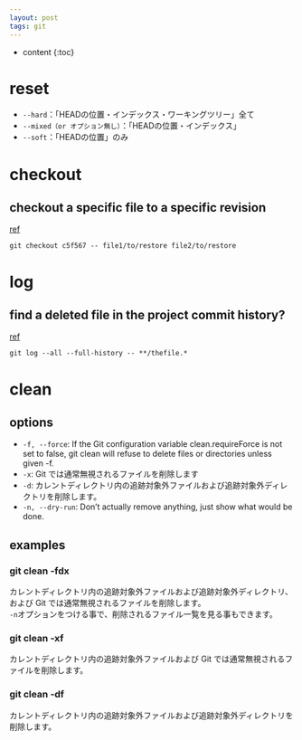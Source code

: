 ```yaml
---
layout: post
tags: git
---
```

* content
{:toc}

reset
======

* `--hard`：「HEADの位置・インデックス・ワーキングツリー」全て
* `--mixed（or オプション無し）`：「HEADの位置・インデックス」
* `--soft`：「HEADの位置」のみ



checkout
========

checkout a specific file to a specific revision
------------------------------------------------
[ref](https://stackoverflow.com/questions/215718/reset-or-revert-a-specific-file-to-a-specific-revision-using-git)

```
git checkout c5f567 -- file1/to/restore file2/to/restore
```



log
====

find a deleted file in the project commit history?
--------------------------------------------------
[ref](https://stackoverflow.com/questions/7203515/git-how-to-find-a-deleted-file-in-the-project-commit-history)


```
git log --all --full-history -- **/thefile.*
```



clean
=====

options
-------
* `-f, --force`: If the Git configuration variable clean.requireForce is not set to false, git clean will refuse to delete files or directories unless given -f.
* `-x`:  Git では通常無視されるファイルを削除します
* `-d`:  カレントディレクトリ内の追跡対象外ファイルおよび追跡対象外ディレクトリを削除します。
* `-n, --dry-run`: Don’t actually remove anything, just show what would be done.


examples
--------

### git clean -fdx
カレントディレクトリ内の追跡対象外ファイルおよび追跡対象外ディレクトリ、および Git では通常無視されるファイルを削除します。  
`-n`オプションをつける事で、削除されるファイル一覧を見る事もできます。

### git clean -xf
カレントディレクトリ内の追跡対象外ファイルおよび Git では通常無視されるファイルを削除します。

### git clean -df
カレントディレクトリ内の追跡対象外ファイルおよび追跡対象外ディレクトリを削除します。


